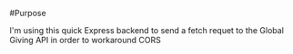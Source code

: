 #Purpose

I'm using this quick Express backend to send a fetch requet to the Global Giving API in order to workaround CORS
